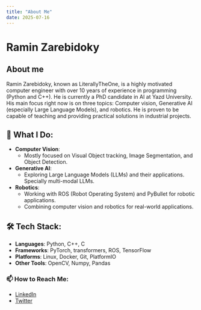 ```yaml
---
title: "About Me"
date: 2025-07-16
---
```


# Ramin Zarebidoky

## About me

Ramin Zarebidoky, known as LiterallyTheOne, is a highly motivated computer engineer
with over 10 years of experience in programming (Python and C++).
He is currently a PhD candidate in AI at Yazd University.
His main focus right now is on three topics: Computer vision,
Generative AI (especially Large Language Models), and robotics.
He is proven to be capable of teaching and providing practical solutions in
industrial projects.

## 🔭 What I Do:

* **Computer Vision**:
    * Mostly focused on Visual Object tracking, Image Segmentation, and Object Detection.
* **Generative AI**:
    * Exploring Large Language Models (LLMs) and their applications.
      Specially multi-modal LLMs.
* **Robotics**:
    * Working with ROS (Robot Operating System) and PyBullet for robotic applications.
    * Combining computer vision and robotics for real-world applications.

## 🛠️ Tech Stack:

- **Languages**: Python, C++, C
- **Frameworks**: PyTorch, transformers, ROS, TensorFlow
- **Platforms**: Linux, Docker, Git, PlatformIO
- **Other Tools**: OpenCV, Numpy, Pandas

### 📫 How to Reach Me:

- [LinkedIn](https://www.linkedin.com/in/ramin-zarebidoky/)
- [Twitter](https://twitter.com/LiterallyTheOne)
